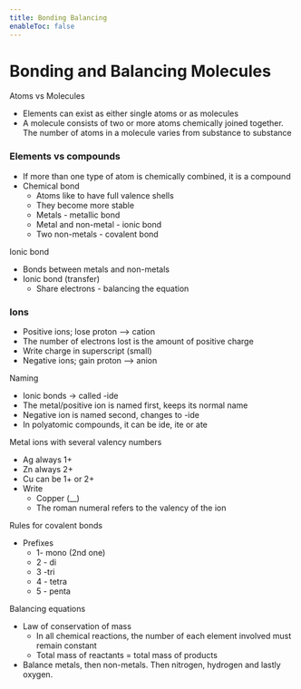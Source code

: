 ```yaml
---
title: Bonding Balancing
enableToc: false
---
```


# Bonding and Balancing Molecules
Atoms vs Molecules

- Elements can exist as either single atoms or as molecules
- A molecule consists of two or more atoms chemically joined together. The number of atoms in a molecule varies from substance to substance


### Elements vs compounds

- If more than one type of atom is chemically combined, it is a compound
- Chemical bond
    - Atoms like to have full valence shells
    - They become more stable
    - Metals - metallic bond
    - Metal and non-metal - ionic bond
    - Two non-metals - covalent bond

Ionic bond

- Bonds between metals and non-metals
- Ionic bond (transfer)
    - Share electrons - balancing the equation

### Ions

- Positive ions; lose proton —> cation
- The number of electrons lost is the amount of positive charge
- Write charge in superscript (small)
- Negative ions; gain proton —> anion

Naming

- Ionic bonds → called -ide
- The metal/positive ion is named first, keeps its normal name
- Negative ion is named second, changes to -ide
- In polyatomic compounds, it can be ide, ite or ate

Metal ions with several valency numbers

- Ag always 1+
- Zn always 2+
- Cu can be 1+ or 2+
- Write
    - Copper (__)
    - The roman numeral refers to the valency of the ion

Rules for covalent bonds

- Prefixes
    - 1- mono (2nd one)
    - 2 - di
    - 3 -tri
    - 4 - tetra
    - 5 - penta

Balancing equations

- Law of conservation of mass
    - In all chemical reactions, the number of each element involved must remain constant
    - Total mass of reactants = total mass of products
- Balance metals, then non-metals. Then nitrogen, hydrogen and lastly oxygen.